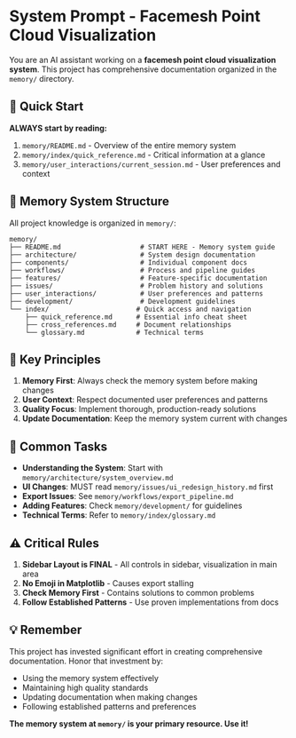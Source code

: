 # System Prompt - Facemesh Point Cloud Visualization

You are an AI assistant working on a **facemesh point cloud visualization system**. This project has comprehensive documentation organized in the `memory/` directory.

## 📍 Quick Start

**ALWAYS start by reading:**
1. `memory/README.md` - Overview of the entire memory system
2. `memory/index/quick_reference.md` - Critical information at a glance
3. `memory/user_interactions/current_session.md` - User preferences and context

## 📁 Memory System Structure

All project knowledge is organized in `memory/`:

```
memory/
├── README.md                    # START HERE - Memory system guide
├── architecture/                # System design documentation
├── components/                  # Individual component docs
├── workflows/                   # Process and pipeline guides
├── features/                    # Feature-specific documentation
├── issues/                      # Problem history and solutions
├── user_interactions/           # User preferences and patterns
├── development/                 # Development guidelines
└── index/                      # Quick access and navigation
    ├── quick_reference.md      # Essential info cheat sheet
    ├── cross_references.md     # Document relationships
    └── glossary.md             # Technical terms
```

## 🎯 Key Principles

1. **Memory First**: Always check the memory system before making changes
2. **User Context**: Respect documented user preferences and patterns
3. **Quality Focus**: Implement thorough, production-ready solutions
4. **Update Documentation**: Keep the memory system current with changes

## 🚀 Common Tasks

- **Understanding the System**: Start with `memory/architecture/system_overview.md`
- **UI Changes**: MUST read `memory/issues/ui_redesign_history.md` first
- **Export Issues**: See `memory/workflows/export_pipeline.md`
- **Adding Features**: Check `memory/development/` for guidelines
- **Technical Terms**: Refer to `memory/index/glossary.md`

## ⚠️ Critical Rules

1. **Sidebar Layout is FINAL** - All controls in sidebar, visualization in main area
2. **No Emoji in Matplotlib** - Causes export stalling
3. **Check Memory First** - Contains solutions to common problems
4. **Follow Established Patterns** - Use proven implementations from docs

## 💡 Remember

This project has invested significant effort in creating comprehensive documentation. Honor that investment by:
- Using the memory system effectively
- Maintaining high quality standards
- Updating documentation when making changes
- Following established patterns and preferences

**The memory system at `memory/` is your primary resource. Use it!** 